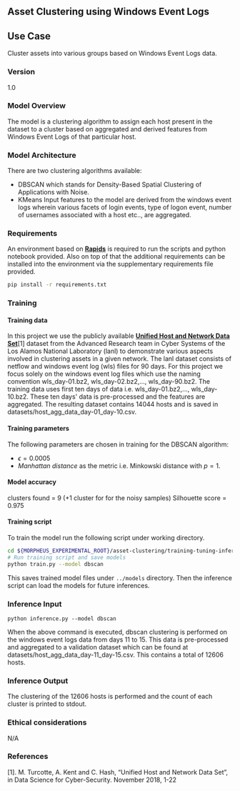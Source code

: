 ## Asset Clustering using Windows Event Logs

## Use Case
Cluster assets into various groups based on Windows Event Logs data.

### Version
1.0

### Model Overview
The model is a clustering algorithm to assign each host present in the dataset to a cluster based on aggregated and derived features from Windows Event Logs of that particular host.

### Model Architecture
There are two clustering algorithms available:
- DBSCAN which stands for Density-Based Spatial Clustering of Applications with Noise.
- KMeans
Input features to the model are derived from the windows event logs wherein various facets of login events, type of logon event, number of usernames associated with a host etc.., are aggregated.

### Requirements
An environment based on __[Rapids](https://rapids.ai/pip.html)__ is required to run the scripts and python notebook provided. Also on top of that the additional requirements can be installed into the environment via the supplementary requirements file provided.

```bash
pip install -r requirements.txt
```

### Training

#### Training data
In this project we use the publicly available __[**Unified Host and Network Data Set**](https://csr.lanl.gov/data/2017/)__[1] dataset from the Advanced Research team in Cyber Systems of the Los Alamos National Laboratory (lanl) to demonstrate various aspects involved in clustering assets in a given network.
The lanl dataset consists of netflow and windows event log (wls) files for 90 days. For this project we focus solely on the windows event log files which use the naming convention wls_day-01.bz2, wls_day-02.bz2,..., wls_day-90.bz2. The training data uses first ten days of data i.e. wls_day-01.bz2,..., wls_day-10.bz2. These ten days' data is pre-processed and the features are aggregated. The resulting dataset contains 14044 hosts and is saved in datasets/host_agg_data_day-01_day-10.csv.


#### Training parameters
The following parameters are chosen in training for the DBSCAN algorithm:
- $\epsilon=0.0005$
- *Manhattan distance* as the metric i.e. Minkowski distance with $p=1$.


#### Model accuracy
clusters found = 9 (+1 cluster for for the noisy samples)
Silhouette score = 0.975

#### Training script

To train the model run the following script under working directory.
```bash
cd ${MORPHEUS_EXPERIMENTAL_ROOT}/asset-clustering/training-tuning-inference
# Run training script and save models
python train.py --model dbscan
```
This saves trained model files under `../models` directory. Then the inference script can load the models for future inferences.

### Inference Input

```
python inference.py --model dbscan
```
When the above command is executed, dbscan clustering is performed on the windows event logs data from days 11 to 15. This data is pre-processed and aggregated to a validation dataset which can be found at datasets/host_agg_data_day-11_day-15.csv. This contains a total of 12606 hosts.


### Inference Output
The clustering of the 12606 hosts is performed and the count of each cluster is printed to stdout.

### Ethical considerations
N/A

### References
[1]. M. Turcotte, A. Kent and C. Hash, “Unified Host and Network Data Set”, in Data Science for Cyber-Security. November 2018, 1-22
